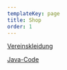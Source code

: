 ```yaml
---
templateKey: page
title: Shop
order: 1
---
```

[Vereinskleidung](https://shop.spreadshirt.de/surfclub-hachen-sorpesee)

[Java-Code](https://help.spreadshop.com/hc/de/articles/360010529039-Website-Integration-mit-JavaScript)